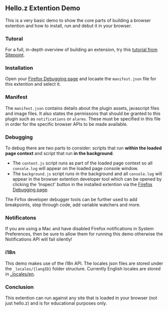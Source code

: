 ## Hello.z Extention Demo

This is a very basic demo to show the core parts of building a browser extention and how to install, run and debut it in your browser.

### Tutoral

For a full, in-depth overview of building an extension, try this [tutorial from Sitepoint](https://www.sitepoint.com/create-firefox-add-on/).

### Installation

Open your [Firefox Debugging page](about:debugging#/runtime/this-firefox) and locaate the `manifest.json` file for this extention and select it.

### Manifest

The `manifest.json` contains details about the plugin assets, javascript files and image files. It also states the permissons that should be granted to this plugin such as `notifications` or `alarms`. These must be specified in this file in order for the specific browser APIs to be made available.

### Debugging

To debug there are two parts to consider: scripts that run **within the loaded page context** and script that run **in the background**.

* The `content.js` script runs as part of the loaded page context so all `console.log` will appear on the loaded page console window.
* The `background.js` script runs in the background and all `console.log` will appear in the browser extention developer tool which can be opened by clicking the 'Inspect' button in the installed extention via the [Firefox Debugging page](about:debugging#/runtime/this-firefox).

The Firfox developer debugger tools can be further used to add breakpoints, step through code, add variable watchers and more.

### Notificatons

If you are using a Mac and have disabled Firefox notifications in System Preferences, then be sure to allow them for running this demo otherwise the Notifications API will fail silently!

### i18n

This demo makes use of the i18n API. The locales json files are stored under the `_locales/{langID}` folder structure. Currently English locales are stored in [_locales/en](_locales/en).

### Conclusion

This extention can run against any site that is loaded in your browser (not just hello.z) and is for educational purposes only.